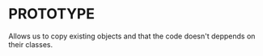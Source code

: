# PROTOTYPE

Allows us to copy existing objects and that the code doesn't deppends on their classes.

